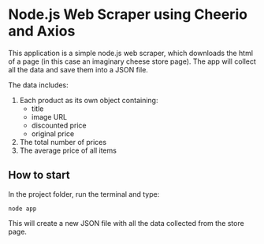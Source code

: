 # Node.js Web Scraper using Cheerio and Axios
This application is a simple node.js web scraper, which downloads the html of a page (in this case an imaginary cheese store page). The app will collect all the data and save them into a JSON file. 

The data includes:
1. Each product as its own object containing: 
    - title 
    - image URL
    - discounted price
    - original price
2. The total number of prices
3. The average price of all items

## How to start

In the project folder, run the terminal and type:
```
node app
```
This will create a new JSON file with all the data collected from the store page.

